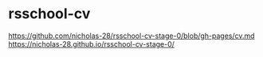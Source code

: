 # rsschool-cv
https://github.com/nicholas-28/rsschool-cv-stage-0/blob/gh-pages/cv.md
https://nicholas-28.github.io/rsschool-cv-stage-0/
